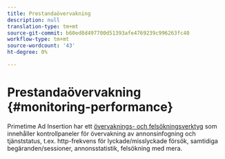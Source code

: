 ```yaml
---
title: Prestandaövervakning
description: null
translation-type: tm+mt
source-git-commit: b60ed8d497700d51393afe4769239c996263fc40
workflow-type: tm+mt
source-wordcount: '43'
ht-degree: 0%

---
```



# Prestandaövervakning {#monitoring-performance}

Primetime Ad Insertion har ett [övervaknings- och felsökningsverktyg](https://ssai.console.primetime.adobe.com/) som innehåller kontrollpaneler för övervakning av annonsinfogning och tjänststatus, t.ex. http-frekvens för lyckade/misslyckade försök, samtidiga begäranden/sessioner, annonsstatistik, felsökning med mera.

